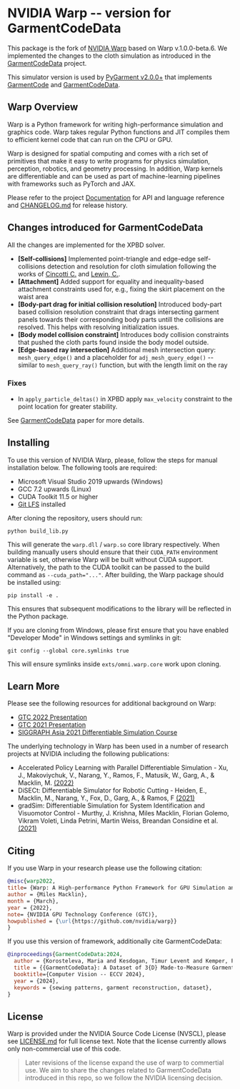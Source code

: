 # NVIDIA Warp -- version for GarmentCodeData

This package is the fork of [NVIDIA Warp](https://github.com/NVIDIA/warp) based on Warp v.1.0.0-beta.6. We implemented the changes to the cloth simulation as introduced in the [GarmentCodeData](https://igl.ethz.ch/projects/GarmentCodeData/) project.

This simulator version is used by [PyGarment v2.0.0+](https://github.com/maria-korosteleva/GarmentCode) that implements [GarmentCode](https://igl.ethz.ch/projects/garmentcode/) and [GarmentCodeData](https://igl.ethz.ch/projects/GarmentCodeData/).

## Warp Overview

Warp is a Python framework for writing high-performance simulation and graphics code. Warp takes
regular Python functions and JIT compiles them to efficient kernel code that can run on the CPU or GPU.

Warp is designed for spatial computing and comes with a rich set of primitives that make it easy to write
programs for physics simulation, perception, robotics, and geometry processing. In addition, Warp kernels
are differentiable and can be used as part of machine-learning pipelines with frameworks such as PyTorch and JAX.

Please refer to the project [Documentation](https://nvidia.github.io/warp/) for API and language reference and [CHANGELOG.md](./CHANGELOG.md) for release history.

## Changes introduced for GarmentCodeData

All the changes are implemented for the XPBD solver. 

* **[Self-collisions]** Implemented point-triangle and edge-edge self-collisions detection and resolution for cloth simulation following the works of [Cincotti C.](https://carmencincotti.com/2022-11-21/cloth-self-collisions/) and [Lewin, C.](https://www.semanticscholar.org/paper/Cloth-Self-Collision-with-Predictive-Contacts-Lewin/211d9e302549c1d6ae645b99a70fd9dca417c85f).
* **[Attachment]** Added support for equality and inequality-based attachment constraints used for, e.g., fixing the skirt placement on the waist area
* **[Body-part drag for initial collision resolution]** Introduced body-part based collision resolution constraint that drags intersecting garment panels towards their corresponding body parts untill the collisions are resolved. This helps with resolving initialization issues.
* **[Body model collision constraint]** Introduces body collision constraints that pushed the cloth parts found inside the body model outside.
* **[Edge-based ray intersection]** Additional mesh intersection query: `mesh_query_edge()` and a placeholder for `adj_mesh_query_edge()` -- similar to `mesh_query_ray()` function, but with the length limit on the ray

### Fixes
* In `apply_particle_deltas()` in XPBD apply `max_velocity` constraint to the point location for greater stability. 

See [GarmentCodeData](https://igl.ethz.ch/projects/GarmentCodeData/) paper for more details.

## Installing

To use this version of NVIDIA Warp, please, follow the steps for manual installation below. The following tools are required:

* Microsoft Visual Studio 2019 upwards (Windows)
* GCC 7.2 upwards (Linux)
* CUDA Toolkit 11.5 or higher
* [Git LFS](https://git-lfs.github.com/) installed

After cloning the repository, users should run:

    python build_lib.py

This will generate the `warp.dll` / `warp.so` core library respectively. When building manually users should ensure that their `CUDA_PATH` environment variable is set, otherwise Warp will be built without CUDA support. Alternatively, the path to the CUDA toolkit can be passed to the build command as `--cuda_path="..."`. After building, the Warp package should be installed using:

    pip install -e .

This ensures that subsequent modifications to the library will be reflected in the Python package.

If you are cloning from Windows, please first ensure that you have enabled "Developer Mode" in Windows settings and symlinks in git:

    git config --global core.symlinks true

This will ensure symlinks inside ``exts/omni.warp.core`` work upon cloning.


## Learn More

Please see the following resources for additional background on Warp:

* [GTC 2022 Presentation](https://www.nvidia.com/en-us/on-demand/session/gtcspring22-s41599)
* [GTC 2021 Presentation](https://www.nvidia.com/en-us/on-demand/session/gtcspring21-s31838)
* [SIGGRAPH Asia 2021 Differentiable Simulation Course](https://dl.acm.org/doi/abs/10.1145/3476117.3483433)

The underlying technology in Warp has been used in a number of research projects at NVIDIA including the following publications:

* Accelerated Policy Learning with Parallel Differentiable Simulation - Xu, J., Makoviychuk, V., Narang, Y., Ramos, F., Matusik, W., Garg, A., & Macklin, M. [(2022)](https://short-horizon-actor-critic.github.io)
* DiSECt: Differentiable Simulator for Robotic Cutting - Heiden, E., Macklin, M., Narang, Y., Fox, D., Garg, A., & Ramos, F [(2021)](https://github.com/NVlabs/DiSECt)
* gradSim: Differentiable Simulation for System Identification and Visuomotor Control - Murthy, J. Krishna, Miles Macklin, Florian Golemo, Vikram Voleti, Linda Petrini, Martin Weiss, Breandan Considine et al. [(2021)](https://gradsim.github.io)

## Citing

If you use Warp in your research please use the following citation:

```bibtex
@misc{warp2022,
title= {Warp: A High-performance Python Framework for GPU Simulation and Graphics},
author = {Miles Macklin},
month = {March},
year = {2022},
note= {NVIDIA GPU Technology Conference (GTC)},
howpublished = {\url{https://github.com/nvidia/warp}}
}
```

If you use this version of framework, additionally cite GarmentCodeData: 

```bibtex
@inproceedings{GarmentCodeData:2024,
  author = {Korosteleva, Maria and Kesdogan, Timur Levent and Kemper, Fabian and Wenninger, Stephan and Koller, Jasmin and Zhang, Yuhan and Botsch, Mario and Sorkine-Hornung, Olga},
  title = {{GarmentCodeData}: A Dataset of 3{D} Made-to-Measure Garments With Sewing Patterns},
  booktitle={Computer Vision -- ECCV 2024},
  year = {2024},
  keywords = {sewing patterns, garment reconstruction, dataset},
}
```

## License

Warp is provided under the NVIDIA Source Code License (NVSCL), please see [LICENSE.md](./LICENSE.md) for full license text. Note that the license currently allows only non-commercial use of this code.

> Later revisions of the license expand the use of warp to commertial use. We aim to share the changes related to GarmentCodeData introduced in this repo, so we follow the NVIDIA licensing decision. 
